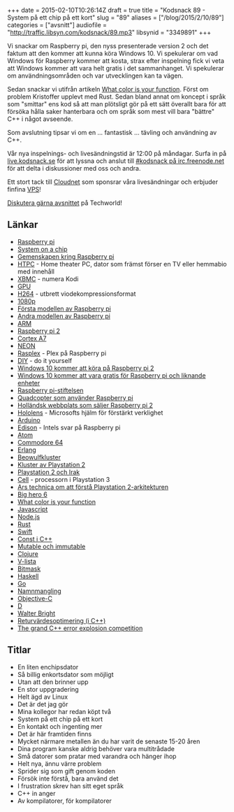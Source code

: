 +++
date = 2015-02-10T10:26:14Z
draft = true
title = "Kodsnack 89 - System på ett chip på ett kort"
slug = "89"
aliases = ["/blog/2015/2/10/89"]
categories = ["avsnitt"]
audiofile = "http://traffic.libsyn.com/kodsnack/89.mp3"
libsynid = "3349891"
+++

Vi snackar om Raspberry pi, den nyss presenterade version 2 och det faktum att den kommer att kunna köra Windows 10. Vi spekulerar om vad Windows för Raspberry kommer att kosta, strax efter inspelning fick vi veta att Windows kommer att vara helt gratis i det sammanhanget. Vi spekulerar om användningsområden och var utvecklingen kan ta vägen.

Sedan snackar vi utifrån artikeln [What color is your function](http://journal.stuffwithstuff.com/2015/02/01/what-color-is-your-function/). Först om problem Kristoffer upplevt med Rust. Sedan bland annat om koncept i språk som "smittar" ens kod så att man plötsligt gör på ett sätt överallt bara för att försöka hålla saker hanterbara och om språk som mest vill bara "bättre" C++ i något avseende.

Som avslutning tipsar vi om en … fantastisk … tävling och användning av C++.

Vår nya inspelnings- och livesändningstid är 12:00 på måndagar. Surfa in på [live.kodsnack.se](http://live.kodsnack.se) för att lyssna och anslut till [#kodsnack på irc.freenode.net](irc://irc.freenode.net:+7000/kodsnack) för att delta i diskussioner med oss och andra.

Ett stort tack till [Cloudnet](http://www.cloudnet.se) som sponsrar våra livesändningar och erbjuder finfina  [VPS](http://en.wikipedia.org/wiki/Virtual_private_server)!

[Diskutera gärna avsnittet](http://techworld.idg.se/2.2524/1.607191/) på Techworld!

## Länkar ##
* [Raspberry pi](http://www.raspberrypi.org/help/what-is-a-raspberry-pi/)
* [System on a chip](http://en.wikipedia.org/wiki/System_on_a_chip)
* [Gemenskapen kring Raspberry pi](http://www.raspberrypi.org/community/)
* [HTPC](http://en.wikipedia.org/wiki/Home_theater_PC) - Home theater PC, dator som främst förser en TV eller hemmabio med innehåll
* [XBMC](http://en.wikipedia.org/wiki/Kodi_%28software%29) - numera Kodi
* [GPU](http://en.wikipedia.org/wiki/Graphics_processing_unit)
* [H264](http://en.wikipedia.org/wiki/H.264/MPEG-4_AVC) - utbrett viodekompressionsformat
* [1080p](http://en.wikipedia.org/wiki/1080p)
* [Första modellen av Raspberry pi](http://www.raspberrypi.org/products/model-a-plus/)
* [Andra modellen av Raspberry pi](http://www.raspberrypi.org/products/model-b-plus/)
* [ARM](http://en.wikipedia.org/wiki/ARM_architecture)
* [Raspberry pi 2](http://www.raspberrypi.org/raspberry-pi-2-on-sale/)
* [Cortex A7](http://en.wikipedia.org/wiki/ARM_Cortex-A7_MPCore)
* [NEON](http://en.wikipedia.org/wiki/ARM_architecture#NEON)
* [Rasplex](http://www.rasplex.com/) - Plex på Raspberry pi
* [DIY](http://en.wikipedia.org/wiki/Do_it_yourself) - do it yourself
* [Windows 10 kommer att köra på Raspberry pi 2](http://dev.windows.com/en-us/featured/raspberrypi2support)
* [Windows 10 kommer att vara gratis för Raspberry pi och liknande enheter](http://blogs.windows.com/buildingapps/2015/02/02/windows-10-coming-to-raspberry-pi-2/)
* [Raspberry pi-stiftelsen](http://en.wikipedia.org/wiki/Raspberry_Pi_Foundation)
* [Quadcopter som använder Raspberry pi](http://blog.oscarliang.net/remote-controlled-quadcopter-based-raspberry-pi/)
* [Holländsk webbplats som säljer Raspberry pi 2](http://www.kiwi-electronics.nl/raspberry-pi/board-and-kits/raspberry-pi-2-model-b-1gb)
* [Hololens](http://www.microsoft.com/microsoft-hololens/en-us) - Microsofts hjälm för förstärkt verklighet
* [Arduino](http://www.arduino.cc/)
* [Edison](http://www.intel.com/content/www/us/en/do-it-yourself/edison.html) - Intels svar på Raspberry pi
* [Atom](http://en.wikipedia.org/wiki/Intel_Atom_%28CPU%29)
* [Commodore 64](http://en.wikipedia.org/wiki/Commodore_64)
* [Erlang](http://en.wikipedia.org/wiki/Erlang_%28programming_language%29)
* [Beowulfkluster](http://en.wikipedia.org/wiki/Beowulf_cluster)
* [Kluster av Playstation 2](http://www.geek.com/games/researchers-create-a-playstation-2-based-supercomputer-553365/)
* [Playstation 2 och Irak](http://www.theregister.co.uk/2000/12/19/iraq_buys_4000_playstation_2s/)
* [Cell](http://en.wikipedia.org/wiki/Cell_%28microprocessor%29) - processorn i Playstation 3
* [Ars technica om att förstå Playstation 2-arkitekturen](http://archive.arstechnica.com/reviews/1q00/playstation2/m-ee-1.html)
* [Big hero 6](http://en.wikipedia.org/wiki/Big_Hero_6_%28film%29)
* [What color is your function](http://journal.stuffwithstuff.com/2015/02/01/what-color-is-your-function/)
* [Javascript](http://en.wikipedia.org/wiki/JavaScript)
* [Node.js](http://en.wikipedia.org/wiki/Node.js)
* [Rust](http://en.wikipedia.org/wiki/Rust_%28programming_language%29)
* [Swift](http://en.wikipedia.org/wiki/Swift_%28programming_language%29)
* [Const i C++](http://duramecho.com/ComputerInformation/WhyHowCppConst.html)
* [Mutable och immutable](http://stackoverflow.com/questions/4274193/what-is-the-difference-between-a-mutable-and-immutable-string-in-c)
* [Clojure](http://en.wikipedia.org/wiki/Clojure)
* [V-lista](http://en.wikipedia.org/wiki/VList)
* [Bitmask](http://en.wikipedia.org/wiki/Mask_%28computing%29)
* [Haskell](http://en.wikipedia.org/wiki/Haskell)
* [Go](http://en.wikipedia.org/wiki/Go_%28programming_language%29)
* [Namnmangling](http://en.wikipedia.org/wiki/Name_mangling)
* [Objective-C](http://en.wikipedia.org/wiki/Objective-C)
* [D](http://en.wikipedia.org/wiki/D_%28programming_language%29)
* [Walter Bright](http://en.wikipedia.org/wiki/Walter_Bright)
* [Returvärdesoptimering (i C++)](http://en.wikipedia.org/wiki/Return_value_optimization)
* [The grand C++ error explosion competition](http://tgceec.tumblr.com/)

## Titlar ##
* En liten enchipsdator
* Så billig enkortsdator som möjligt
* Utan att den brinner upp
* En stor uppgradering
* Helt ägd av Linux
* Det är det jag gör
* Mina kollegor har redan köpt två
* System på ett chip på ett kort
* En kontakt och ingenting mer
* Det är här framtiden finns
* Mycket närmare metallen än du har varit de senaste 15-20 åren
* Dina program kanske aldrig behöver vara multitrådade
* Små datorer som pratar med varandra och hänger ihop
* Helt nya, ännu värre problem
* Sprider sig som gift genom koden
* Försök inte förstå, bara använd det
* I frustration skrev han sitt eget språk
* C++ in anger
* Av kompilatorer, för kompilatorer